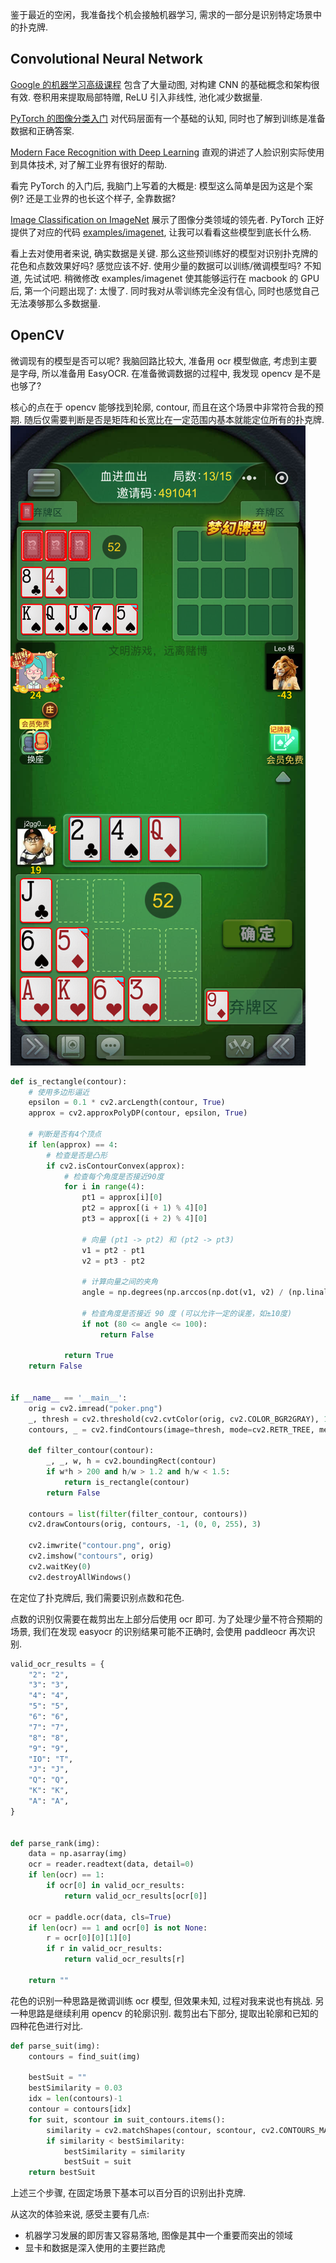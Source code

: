 鉴于最近的空闲，我准备找个机会接触机器学习,
需求的一部分是识别特定场景中的扑克牌.

## Convolutional Neural Network
[Google 的机器学习高级课程](https://developers.google.com/machine-learning/practica/image-classification/convolutional-neural-networks?hl=zh-cn) 包含了大量动图, 对构建 CNN 的基础概念和架构很有效. 卷积用来提取局部特赠, ReLU 引入非线性, 池化减少数据量.

[PyTorch 的图像分类入门](https://pytorch.org/tutorials/beginner/deep_learning_60min_blitz.html) 对代码层面有一个基础的认知,
同时也了解到训练是准备数据和正确答案.

[Modern Face Recognition with Deep Learning](https://medium.com/@ageitgey/machine-learning-is-fun-part-4-modern-face-recognition-with-deep-learning-c3cffc121d78) 直观的讲述了人脸识别实际使用到具体技术, 对了解工业界有很好的帮助.

看完 PyTorch 的入门后, 我脑门上写着的大概是: 模型这么简单是因为这是个案例? 还是工业界的也长这个样子, 全靠数据?

[Image Classification on ImageNet](https://paperswithcode.com/sota/image-classification-on-imagenet) 展示了图像分类领域的领先者.
PyTorch 正好提供了对应的代码 [examples/imagenet](https://github.com/pytorch/examples/tree/main/imagenet),
让我可以看看这些模型到底长什么杨.

看上去对使用者来说, 确实数据是关键.
那么这些预训练好的模型对识别扑克牌的花色和点数效果好吗? 感觉应该不好.
使用少量的数据可以训练/微调模型吗? 不知道, 先试试吧.
稍微修改 examples/imagenet 使其能够运行在 macbook 的 GPU 后, 第一个问题出现了: 太慢了.
同时我对从零训练完全没有信心, 同时也感觉自己无法凑够那么多数据量.

## OpenCV
微调现有的模型是否可以呢?
我脑回路比较大, 准备用 ocr 模型做底, 考虑到主要是字母, 所以准备用 EasyOCR.
在准备微调数据的过程中, 我发现 opencv 是不是也够了?

核心的点在于 opencv 能够找到轮廓, contour, 而且在这个场景中非常符合我的预期.
随后仅需要判断是否是矩阵和长宽比在一定范围内基本就能定位所有的扑克牌.
![contour.png](./examples/ml-poker/contour.png)
```py
def is_rectangle(contour):
    # 使用多边形逼近
    epsilon = 0.1 * cv2.arcLength(contour, True)
    approx = cv2.approxPolyDP(contour, epsilon, True)

    # 判断是否有4个顶点
    if len(approx) == 4:
        # 检查是否是凸形
        if cv2.isContourConvex(approx):
            # 检查每个角度是否接近90度
            for i in range(4):
                pt1 = approx[i][0]
                pt2 = approx[(i + 1) % 4][0]
                pt3 = approx[(i + 2) % 4][0]
                
                # 向量 (pt1 -> pt2) 和 (pt2 -> pt3)
                v1 = pt2 - pt1
                v2 = pt3 - pt2

                # 计算向量之间的夹角
                angle = np.degrees(np.arccos(np.dot(v1, v2) / (np.linalg.norm(v1) * np.linalg.norm(v2))))

                # 检查角度是否接近 90 度 (可以允许一定的误差，如±10度)
                if not (80 <= angle <= 100):
                    return False

            return True
    return False


if __name__ == '__main__':
    orig = cv2.imread("poker.png")
    _, thresh = cv2.threshold(cv2.cvtColor(orig, cv2.COLOR_BGR2GRAY), 150, 255, cv2.THRESH_BINARY)
    contours, _ = cv2.findContours(image=thresh, mode=cv2.RETR_TREE, method=cv2.CHAIN_APPROX_NONE)

    def filter_contour(contour):
        _, _, w, h = cv2.boundingRect(contour)
        if w*h > 200 and h/w > 1.2 and h/w < 1.5:
            return is_rectangle(contour)
        return False

    contours = list(filter(filter_contour, contours))
    cv2.drawContours(orig, contours, -1, (0, 0, 255), 3)

    cv2.imwrite("contour.png", orig)
    cv2.imshow("contours", orig)
    cv2.waitKey(0)
    cv2.destroyAllWindows()
```

在定位了扑克牌后, 我们需要识别点数和花色.

点数的识别仅需要在裁剪出左上部分后使用 ocr 即可.
为了处理少量不符合预期的场景, 我们在发现 easyocr 的识别结果可能不正确时,
会使用 paddleocr 再次识别.
```py
valid_ocr_results = {
    "2": "2",
    "3": "3",
    "4": "4",
    "5": "5",
    "6": "6",
    "7": "7",
    "8": "8",
    "9": "9",
    "IO": "T",
    "J": "J",
    "Q": "Q",
    "K": "K",
    "A": "A",
}


def parse_rank(img):
    data = np.asarray(img)
    ocr = reader.readtext(data, detail=0)
    if len(ocr) == 1:
        if ocr[0] in valid_ocr_results:
            return valid_ocr_results[ocr[0]]

    ocr = paddle.ocr(data, cls=True)
    if len(ocr) == 1 and ocr[0] is not None:
        r = ocr[0][0][1][0]
        if r in valid_ocr_results:
            return valid_ocr_results[r]

    return ""
```

花色的识别一种思路是微调训练 ocr 模型, 但效果未知, 过程对我来说也有挑战.
另一种思路是继续利用 opencv 的轮廓识别.
裁剪出右下部分, 提取出轮廓和已知的四种花色进行对比.
```py
def parse_suit(img):
    contours = find_suit(img)

    bestSuit = ""
    bestSimilarity = 0.03
    idx = len(contours)-1
    contour = contours[idx]
    for suit, scontour in suit_contours.items():
        similarity = cv2.matchShapes(contour, scontour, cv2.CONTOURS_MATCH_I1, 0)
        if similarity < bestSimilarity:
            bestSimilarity = similarity
            bestSuit = suit
    return bestSuit
```

上述三个步骤, 在固定场景下基本可以百分百的识别出扑克牌.

从这次的体验来说, 感受主要有几点:
- 机器学习发展的即厉害又容易落地, 图像是其中一个重要而突出的领域
- 显卡和数据是深入使用的主要拦路虎
